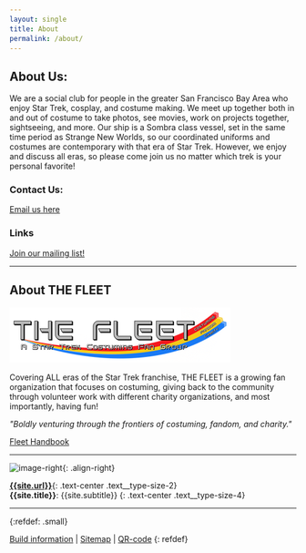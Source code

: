 ```yaml
---
layout: single
title: About
permalink: /about/
---
```


## About Us:

We are a social club for people in the greater San Francisco Bay Area who enjoy 
Star Trek, cosplay, and costume making. We meet up together both in and out of 
costume to take photos, see movies, work on projects together, sightseeing, and 
more. Our ship is a Sombra class vessel, set in the same time period as Strange 
New Worlds, so our coordinated uniforms and costumes are contemporary with that 
era of Star Trek. However, we enjoy and discuss all eras, so please come join 
us no matter which trek is your personal favorite!

### Contact Us:

[Email us here](mailto:{{site.email}}?subject=Hello)

### Links

[Join our mailing list!](mailto:usssequoiacomms+subscribe@googlegroups.com)

---

## About THE FLEET

![THE FLEET logo: the words "The Fleet" followed by "A Star Trek Costuming Fan Group". A rainbow is behind both bits of text, with three colors, each color respectively labeled after the three pillars of the group: costuming, fandom, and charity](/assets/images/the-fleet-logo-01.png)

Covering ALL eras of the Star Trek franchise, THE FLEET is a growing fan organization that focuses on costuming, giving back to the community through volunteer work with different charity organizations, and most importantly, having fun!

*"Boldly venturing through the frontiers of costuming, fandom, and charity."*

[Fleet Handbook](https://startrekthefleet.weebly.com/handbook.html)

---

![image-right](/assets/images/qr_code.svg){: .align-right}

**[{{site.url}}]({{site.url}})**{: .text-center .text__type-size-2}  
**{{site.title}}**: {{site.subtitle}}
{: .text-center .text__type-size-4}

---------

{:refdef: .small}

[Build information](/buildinfo/) | [Sitemap](/sitemap/) | [QR-code](/qr/)
{: refdef}
